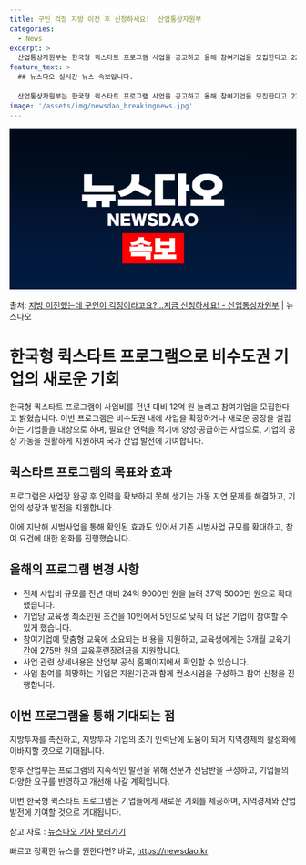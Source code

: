 ```yaml
---
title: 구인 걱정 지방 이전 후 신청하세요!  산업통상자원부
categories:
  - News
excerpt: >
  산업통상자원부는 한국형 퀵스타트 프로그램 사업을 공고하고 올해 참여기업을 모집한다고 22일 밝혔다. 퀵스타트…
feature_text: >
  ## 뉴스다오 실시간 뉴스 속보입니다.

  산업통상자원부는 한국형 퀵스타트 프로그램 사업을 공고하고 올해 참여기업을 모집한다고 22일 밝혔다. 퀵스타트…
image: '/assets/img/newsdao_breakingnews.jpg'
---
```


![뉴스다오 속보](/assets/img/newsdao_breakingnews.jpg)

<p>출처: <a href="https://newsdao.kr/3204" rel="dofollow">지방 이전했는데 구인이 걱정이라고요?…지금 신청하세요! - 산업통상자원부</a> | 뉴스다오</p>

<h1>한국형 퀵스타트 프로그램으로 비수도권 기업의 새로운 기회</h1>

한국형 퀵스타트 프로그램이 사업비를 전년 대비 12억 원 늘리고 참여기업을 모집한다고 밝혔습니다. 이번 프로그램은 비수도권 내에 사업을 확장하거나 새로운 공장을 설립하는 기업들을 대상으로 하며, 필요한 인력을 적기에 양성·공급하는 사업으로, 기업의 공장 가동을 원활하게 지원하여 국가 산업 발전에 기여합니다. 

<h2>퀵스타트 프로그램의 목표와 효과</h2>
<p data-ke-size="size16">프로그램은 사업장 완공 후 인력을 확보하지 못해 생기는 가동 지연 문제를 해결하고, 기업의 성장과 발전을 지원합니다.</p>

이에 지난해 시범사업을 통해 확인된 효과도 있어서 기존 시범사업 규모를 확대하고, 참여 요건에 대한 완화를 진행했습니다.

<h2>올해의 프로그램 변경 사항</h2>
<ul>
  <li>전체 사업비 규모를 전년 대비 24억 9000만 원을 늘려 37억 5000만 원으로 확대했습니다.</li>
  <li>기업당 교육생 최소인원 조건을 10인에서 5인으로 낮춰 더 많은 기업이 참여할 수 있게 했습니다.</li>
  <li>참여기업에 맞춤형 교육에 소요되는 비용을 지원하고, 교육생에게는 3개월 교육기간에 275만 원의 교육훈련장려금을 지원합니다.</li>
  <li>사업 관련 상세내용은 산업부 공식 홈페이지에서 확인할 수 있습니다.</li>
  <li>사업 참여를 희망하는 기업은 지원기관과 함께 컨소시엄을 구성하고 참여 신청을 진행합니다.</li>
</ul>

<h2>이번 프로그램을 통해 기대되는 점</h2>
<p data-ke-size="size16">지방투자를 촉진하고, 지방투자 기업의 초기 인력난에 도움이 되어 지역경제의 활성화에 이바지할 것으로 기대됩니다.</p>
<p data-ke-size="size16">향후 산업부는 프로그램의 지속적인 발전을 위해 전문가 전담반을 구성하고, 기업들의 다양한 요구를 반영하고 개선해 나갈 계획입니다.</p>

이번 한국형 퀵스타트 프로그램은 기업들에게 새로운 기회를 제공하며, 지역경제와 산업발전에 기여할 것으로 기대됩니다.

참고 자료 : <a href="https://newsdao.kr/3204">뉴스다오 기사 보러가기</a> 

빠르고 정확한 뉴스를 원한다면? 바로, <a href="https://newsdao.kr" rel="dofollow">https://newsdao.kr</a>


